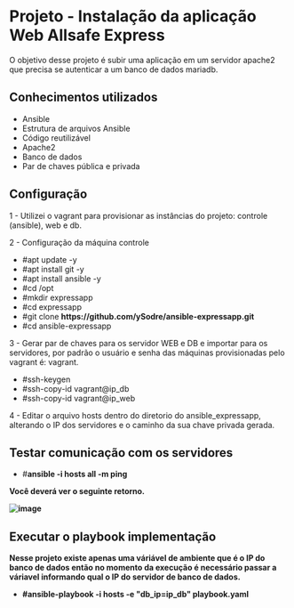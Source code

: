 # Projeto - Instalação da aplicação Web Allsafe Express

O objetivo desse projeto é subir uma aplicação em um servidor apache2 que precisa se autenticar a um banco de dados mariadb.

## Conhecimentos utilizados
  <ul>
    <li>Ansible</li>
    <li>Estrutura de arquivos Ansible</li>
    <li>Código reutilizável</li>
    <li>Apache2</li>
    <li>Banco de dados</li>
    <li>Par de chaves pública e privada</li>
  </ul>

## Configuração

1 - Utilizei o vagrant para provisionar as instâncias do projeto: controle (ansible), web e db.

2 - Configuração da máquina controle

  <ul>
    <li>#apt update -y</li>
    <li>#apt install git -y</li>
    <li>#apt install ansible -y </li>
    <li>#cd /opt</li>
    <li>#mkdir expressapp</li>
    <li>#cd expressapp</li>
    <li>#git clone <strong>https://github.com/ySodre/ansible-expressapp.git</strong></li>
    <li>#cd ansible-expressapp</li>
 </ul>

3 - Gerar par de chaves para os servidor WEB e DB e importar para os servidores, por padrão o usuário e senha das máquinas provisionadas pelo vagrant é: vagrant.

  <ul>
    <li>#ssh-keygen</li>
    <li>#ssh-copy-id vagrant@ip_db</li>
    <li>#ssh-copy-id vagrant@ip_web</li>
  </ul>
4 - Editar o arquivo hosts dentro do diretorio do ansible_expressapp, alterando o IP dos servidores e o caminho da sua chave privada gerada.

## Testar comunicação com os servidores

  <ul>
    <li>#<strong>ansible -i hosts all -m ping</li>
  </ul>
      
  Você deverá ver o seguinte retorno.
      
  ![image](https://github.com/ySodre/ansible-expressapp/assets/89286829/ac0f7557-a632-4f28-bb58-0cb430fb397c)

## Executar o playbook implementação

Nesse projeto existe apenas uma váriável de ambiente que é o IP do banco de dados então no momento da execução é necessário passar a váriavel informando qual o IP do servidor de banco de dados.

  <ul>
    <li>#ansible-playbook -i hosts -e "db_ip=ip_db" playbook.yaml </li>
  </ul>

  
